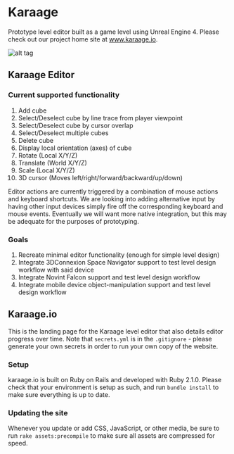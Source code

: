 # Karaage
Prototype level editor built as a game level using Unreal Engine 4. Please check out our project home site at www.karaage.io.

![alt tag](https://github.com/cs210/Karaage/blob/master/editor.png)

## Karaage Editor

### Current supported functionality
1. Add cube
2. Select/Deselect cube by line trace from player viewpoint
3. Select/Deselect cube by cursor overlap 
4. Select/Deselect multiple cubes
5. Delete cube
6. Display local orientation (axes) of cube
7. Rotate (Local X/Y/Z)
8. Translate (World X/Y/Z)
9. Scale (Local X/Y/Z)
10. 3D cursor (Moves left/right/forward/backward/up/down)

Editor actions are currently triggered by a combination of mouse actions and keyboard shortcuts. We are looking into adding alternative input by having other input devices simply fire off the corresponding keyboard and mouse events. Eventually we will want more native integration, but this may be adequate for the purposes of prototyping.

### Goals
1. Recreate minimal editor functionality (enough for simple level design)
2. Integrate 3DConnexion Space Navigator support to test level design workflow with said device
3. Integrate Novint Falcon support and test level design workflow
4. Integrate mobile device object-manipulation support and test level design workflow

## Karaage.io

This is the landing page for the Karaage level editor that also details editor progress over time. Note that `secrets.yml` is in the `.gitignore` - please generate your own secrets in order to run your own copy of the website.

### Setup

karaage.io is built on Ruby on Rails and developed with Ruby 2.1.0. Please check that your environment is setup as such, and run `bundle install` to make sure everything is up to date.

### Updating the site

Whenever you update or add CSS, JavaScript, or other media, be sure to run `rake assets:precompile` to make sure all assets are compressed for speed.
